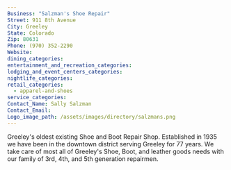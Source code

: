```yaml
---
Business: "Salzman's Shoe Repair"
Street: 911 8th Avenue
City: Greeley
State: Colorado
Zip: 80631
Phone: (970) 352-2290
Website:
dining_categories:
entertainment_and_recreation_categories:
lodging_and_event_centers_categories:
nightlife_categories:
retail_categories:
  - apparel-and-shoes
service_categories:
Contact_Name: Sally Salzman
Contact_Email:
Logo_image_path: /assets/images/directory/salzmans.png
---
```



Greeley's oldest existing Shoe and Boot Repair Shop. Established in 1935 we have been in the downtown district serving Greeley for 77 years. We take care of most all of Greeley's Shoe, Boot, and leather goods needs with our family of 3rd, 4th, and 5th generation repairmen.